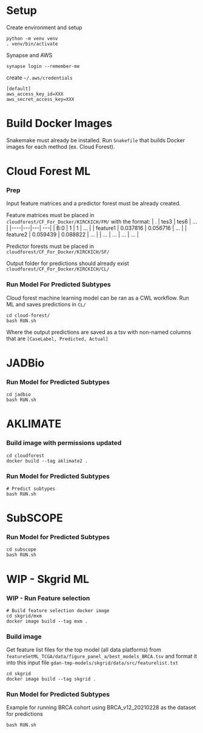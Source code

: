 # Setup

Create environment and setup
```
python -m venv venv
. venv/bin/activate
```

Synapse and AWS
```
synapse login --remember-me
```

create `~/.aws/credentials`

```
[default]
aws_access_key_id=XXX
aws_secret_access_key=XXX
```

# Build Docker Images

Snakemake must already be installed. Run `Snakefile` that builds Docker images for each method (ex. Cloud Forest).

# Cloud Forest ML
### Prep
Input feature matrices and a predictor forest must be already created.

Feature matrices must be placed in `cloudforest/CF_For_Docker/KIRCKICH/FM/` with the format:
| .  | tes3 | tes6 | ... |
|----|---|---| ---|
| B:0 | 1 | 1 | ... |
| feature1  | 0.037816 | 0.056716 | ... |
| feature2  | 0.059439 | 0.088822 | ... |
| ... | ... | ... | ... |

Predictor forests must be placed in `cloudforest/CF_For_Docker/KIRCKICH/SF/`

Output folder for predictions should already exist `cloudforest/CF_For_Docker/KIRCKICH/CL/`


### Run Model For Predicted Subtypes
Cloud forest machine learning model can be ran as a CWL workflow. Run ML and saves predictions in `CL/`
```
cd cloud-forest/
bash RUN.sh
```
Where the output predictions are saved as a tsv with non-named columns that are `[CaseLabel, Predicted, Actual]`


# JADBio
### Run Model for Predicted Subtypes
```
cd jadbio
bash RUN.sh
```


# AKLIMATE
### Build image with permissions updated
```
cd cloudforest
docker build --tag aklimate2 .
```
### Run Model for Predicted Subtypes
```
# Predict subtypes
bash RUN.sh
```


# SubSCOPE
### Run Model for Predicted Subtypes
```
cd subscope
bash RUN.sh
```


# WIP - Skgrid ML
### WIP - Run Feature selection
```
# Build feature selection docker image
cd skgrid/mxm
docker image build --tag mxm .
```


### Build image
Get feature list files for the top model (all data platforms) from `featureSetML_TCGA/data/figure_panel_a/best_models_BRCA.tsv` and format it into this input file `gdan-tmp-models/skgrid/data/src/featurelist.txt`
```
cd skgrid
docker image build --tag skgrid .
```


### Run Model for Predicted Subtypes
Example for running BRCA cohort using BRCA_v12_20210228 as the dataset for predictions
```
bash RUN.sh
```
